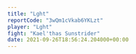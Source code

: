 ```yaml
---
title: "Lght"
reportCode: "3wQm1cVkab6YKLzt"
player: "Lght"
fight: "Kael'thas Sunstrider"
date: 2021-09-26T18:56:24.204000+00:00
---
```

